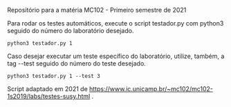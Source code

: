 Repositório para a matéria MC102 - Primeiro semestre de 2021

Para rodar os testes automáticos, execute o script testador.py com python3 seguido do número do laboratório desejado.

	python3 testador.py 1
	

Caso desejar executar um teste específico do laboratório, utilize, também, a tag --test seguido do número do teste desejado.

	python3 testador.py 1 --test 3
	

Script adaptado em 2021 de https://www.ic.unicamp.br/~mc102/mc102-1s2019/labs/testes-susy.html .
